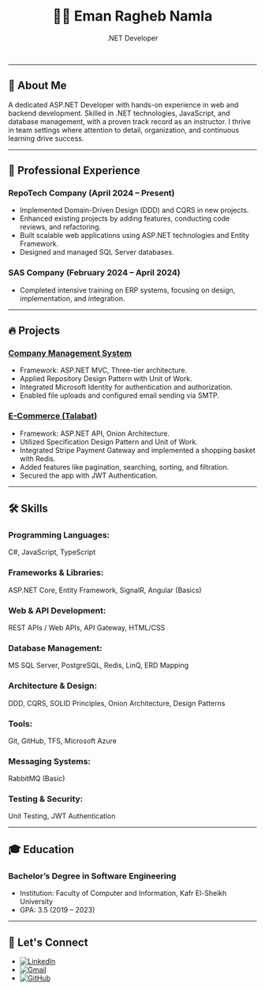 <div align="center">
  <h1>👩‍💻 Eman Ragheb Namla</h1>
  <p>
    .NET Developer 
  </p>
  <br>
</div>

---

## 📄 About Me
A dedicated ASP.NET Developer with hands-on experience in web and backend development. Skilled in .NET technologies, JavaScript, and database management, with a proven track record as an instructor. I thrive in team settings where attention to detail, organization, and continuous learning drive success.

---

## 💼 Professional Experience

### RepoTech Company (April 2024 – Present)
- Implemented Domain-Driven Design (DDD) and CQRS in new projects.
- Enhanced existing projects by adding features, conducting code reviews, and refactoring.
- Built scalable web applications using ASP.NET technologies and Entity Framework.
- Designed and managed SQL Server databases.

### SAS Company (February 2024 – April 2024)
- Completed intensive training on ERP systems, focusing on design, implementation, and integration.

---

## 🔥 Projects

### [Company Management System](https://github.com/EmanNamla/COMPANY-MANAGEMENT-SYSTEM-MVC)
- Framework: ASP.NET MVC, Three-tier architecture.
- Applied Repository Design Pattern with Unit of Work.
- Integrated Microsoft Identity for authentication and authorization.
- Enabled file uploads and configured email sending via SMTP.

### [E-Commerce (Talabat)](https://github.com/EmanNamla/Talabat.API-Project)
- Framework: ASP.NET API, Onion Architecture.
- Utilized Specification Design Pattern and Unit of Work.
- Integrated Stripe Payment Gateway and implemented a shopping basket with Redis.
- Added features like pagination, searching, sorting, and filtration.
- Secured the app with JWT Authentication.

---

## 🛠 Skills

### Programming Languages:
C#, JavaScript, TypeScript

### Frameworks & Libraries:
ASP.NET Core, Entity Framework, SignalR, Angular (Basics)

### Web & API Development:
REST APIs / Web APIs, API Gateway, HTML/CSS

### Database Management:
MS SQL Server, PostgreSQL, Redis, LinQ, ERD Mapping

### Architecture & Design:
DDD, CQRS, SOLID Principles, Onion Architecture, Design Patterns

### Tools:
Git, GitHub, TFS, Microsoft Azure

### Messaging Systems:
RabbitMQ (Basic)

### Testing & Security:
Unit Testing, JWT Authentication

---

## 🎓 Education

### Bachelor’s Degree in Software Engineering
- Institution: Faculty of Computer and Information, Kafr El-Sheikh University
- GPA: 3.5 (2019 – 2023)

---

## 🤝 Let's Connect
<div align="left">
  <ul>
    <li>
      <a href="https://linkedin.com/in/emannamla" target="_blank">
        <img src="https://img.shields.io/badge/linkedin:  EmanNamla-%2300acee.svg?color=405DE6&style=for-the-badge&logo=linkedin&logoColor=white" alt="LinkedIn" />
      </a>
    </li>
    <li>
      <a href="mailto:emanrnamla222@gmail.com" target="_blank">
        <img src="https://img.shields.io/badge/gmail:  emanrnamla222-%23EA4335.svg?style=for-the-badge&logo=gmail&logoColor=white" alt="Gmail" />
      </a>
    </li>
    <li>
      <a href="https://github.com/EmanNamla" target="_blank">
        <img src="https://img.shields.io/badge/github:  EmanNamla-%23181717.svg?style=for-the-badge&logo=github&logoColor=white" alt="GitHub" />
      </a>
    </li>
  </ul>
</div>

